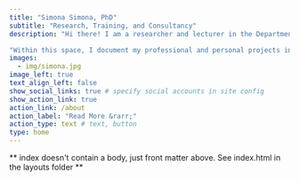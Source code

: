 ```yaml
---
title: "Simona Simona, PhD"
subtitle: "Research, Training, and Consultancy"
description: "Hi there! I am a researcher and lecturer in the Department of Social Work and Sociology at the University of Zambia. I am a research methods expert, competent in qualitative and quantitative techniques as well as computational social science. I am passionate about teaching methods and statistical software packages to new users."

"Within this space, I document my professional and personal projects including training courses, workshops, talks and  opinions. I welcome your active engagement on any topic that captures your interests."
images:
  - img/simona.jpg
image_left: true
text_align_left: false
show_social_links: true # specify social accounts in site config
show_action_link: true
action_link: /about
action_label: "Read More &rarr;"
action_type: text # text, button
type: home
---
```


** index doesn't contain a body, just front matter above.
See index.html in the layouts folder **
